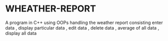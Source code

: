 # WHEATHER-REPORT
A program in C++ using OOPs handling the weather report consisting enter data , display particular data , edit data , delete data , average of all data , display  all data
